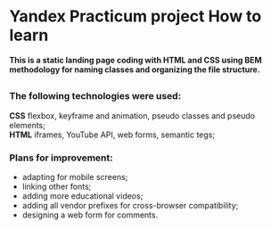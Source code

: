 # Yandex Practicum project How to learn

**This is a static landing page coding with HTML and CSS using BEM methodology for naming classes and organizing the file structure.**

##

### The following technologies were used:

**CSS** flexbox, keyframe and animation, pseudo classes and pseudo elements; </br>
**HTML** iframes, YouTube API, web forms, semantic tegs;

### Plans for improvement:

- adapting for mobile screens;
- linking other fonts;
- adding more educational videos;
- adding all vendor prefixes for cross-browser compatibility;
- designing a web form for comments.
